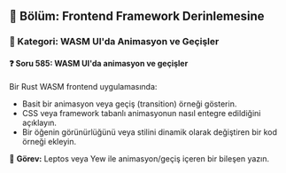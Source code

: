 ## 📘 Bölüm: Frontend Framework Derinlemesine  
### 🔹 Kategori: WASM UI'da Animasyon ve Geçişler  
#### ❓ Soru 585: WASM UI'da animasyon ve geçişler

Bir Rust WASM frontend uygulamasında:

- Basit bir animasyon veya geçiş (transition) örneği gösterin.
- CSS veya framework tabanlı animasyonun nasıl entegre edildiğini açıklayın.
- Bir öğenin görünürlüğünü veya stilini dinamik olarak değiştiren bir kod örneği ekleyin.

🔧 **Görev:** Leptos veya Yew ile animasyon/geçiş içeren bir bileşen yazın.
